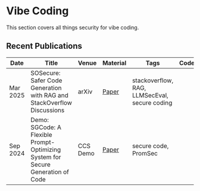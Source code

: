 # Vibe Coding

This section covers all things security for vibe coding.

## Recent Publications
| Date | Title | Venue | Material | Tags | Code | Summary |
|---|---|---|---|---|---|---|
| Mar 2025 | SOSecure: Safer Code Generation with RAG and StackOverflow Discussions | arXiv | [Paper](https://arxiv.org/pdf/2503.13654v1) | stackoverflow, RAG, LLMSecEval, secure coding | | |
| Sep 2024 | Demo: SGCode: A Flexible Prompt-Optimizing System for Secure Generation of Code | CCS Demo | [Paper](https://arxiv.org/pdf/2409.07368v3) | secure code, PromSec | | |
